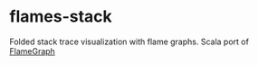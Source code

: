 # flames-stack

Folded stack trace visualization with flame graphs. Scala port of [FlameGraph](https://github.com/brendangregg/FlameGraph)
